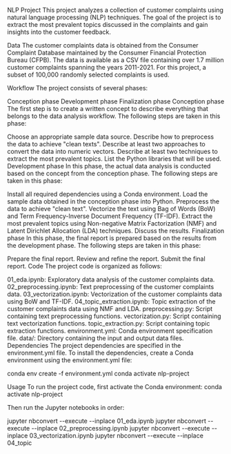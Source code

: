 NLP Project
This project analyzes a collection of customer complaints using natural language processing (NLP) techniques. The goal of the project is to extract the most prevalent topics discussed in the complaints and gain insights into the customer feedback.

Data
The customer complaints data is obtained from the Consumer Complaint Database maintained by the Consumer Financial Protection Bureau (CFPB). The data is available as a CSV file containing over 1.7 million customer complaints spanning the years 2011-2021. For this project, a subset of 100,000 randomly selected complaints is used.

Workflow
The project consists of several phases:

Conception phase
Development phase
Finalization phase
Conception phase
The first step is to create a written concept to describe everything that belongs to the data analysis workflow. The following steps are taken in this phase:

Choose an appropriate sample data source.
Describe how to preprocess the data to achieve "clean texts".
Describe at least two approaches to convert the data into numeric vectors.
Describe at least two techniques to extract the most prevalent topics.
List the Python libraries that will be used.
Development phase
In this phase, the actual data analysis is conducted based on the concept from the conception phase. The following steps are taken in this phase:

Install all required dependencies using a Conda environment.
Load the sample data obtained in the conception phase into Python.
Preprocess the data to achieve "clean text".
Vectorize the text using Bag of Words (BoW) and Term Frequency-Inverse Document Frequency (TF-IDF).
Extract the most prevalent topics using Non-negative Matrix Factorization (NMF) and Latent Dirichlet Allocation (LDA) techniques.
Discuss the results.
Finalization phase
In this phase, the final report is prepared based on the results from the development phase. The following steps are taken in this phase:

Prepare the final report.
Review and refine the report.
Submit the final report.
Code
The project code is organized as follows:

01_eda.ipynb: Exploratory data analysis of the customer complaints data.
02_preprocessing.ipynb: Text preprocessing of the customer complaints data.
03_vectorization.ipynb: Vectorization of the customer complaints data using BoW and TF-IDF.
04_topic_extraction.ipynb: Topic extraction of the customer complaints data using NMF and LDA.
preprocessing.py: Script containing text preprocessing functions.
vectorization.py: Script containing text vectorization functions.
topic_extraction.py: Script containing topic extraction functions.
environment.yml: Conda environment specification file.
data/: Directory containing the input and output data files.
Dependencies
The project dependencies are specified in the environment.yml file. To install the dependencies, create a Conda environment using the environment.yml file:

conda env create -f environment.yml
conda activate nlp-project

Usage
To run the project code, first activate the Conda environment:
conda activate nlp-project

Then run the Jupyter notebooks in order:

jupyter nbconvert --execute --inplace 01_eda.ipynb
jupyter nbconvert --execute --inplace 02_preprocessing.ipynb
jupyter nbconvert --execute --inplace 03_vectorization.ipynb
jupyter nbconvert --execute --inplace 04_topic



